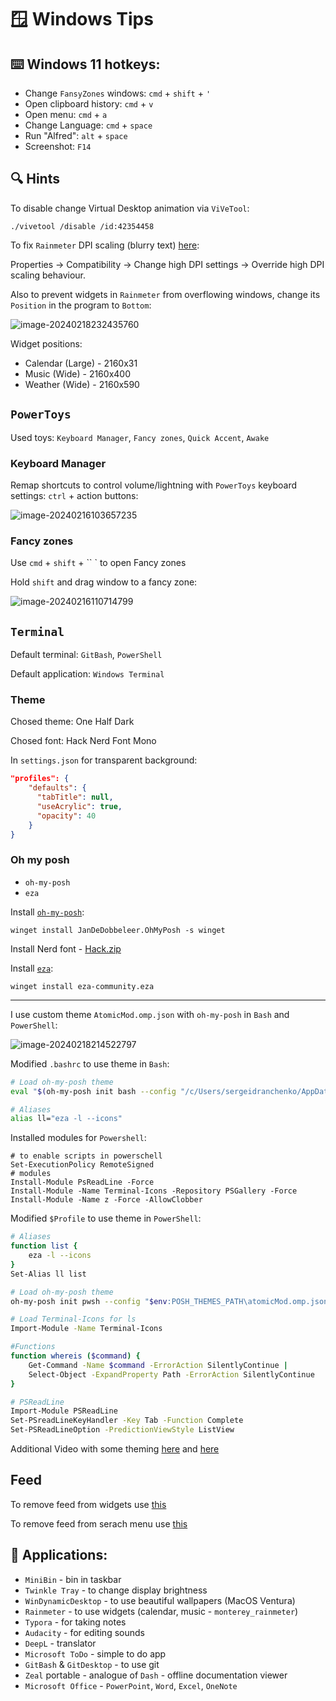 # 🪟 Windows Tips

## ⌨️ Windows 11 hotkeys:

- Change `FansyZones` windows: `cmd` + `shift` + `'`
- Open clipboard history: `cmd` + `v`
- Open menu: `cmd` + `a`
- Change Language: `cmd` + `space`
- Run "Alfred": `alt` + `space`
- Screenshot: `F14`

## 🔍 Hints

To disable change Virtual Desktop animation via `ViVeTool`:

```shell
./vivetool /disable /id:42354458
```

To fix `Rainmeter` DPI scaling (blurry text) [here](https://forum.rainmeter.net/viewtopic.php?t=22272):

Properties -> Compatibility -> Change high DPI settings -> Override high DPI scaling behaviour.

Also to prevent widgets in `Rainmeter` from overflowing windows, change its `Position` in the program to `Bottom`:

![image-20240218232435760](./img/image-20240218232435760.png)

Widget positions:

- Calendar (Large) - 2160x31
- Music (Wide) - 2160x400
- Weather (Wide) - 2160x590

## `PowerToys`

Used toys: `Keyboard Manager`, `Fancy zones`, `Quick Accent`, `Awake`

### Keyboard Manager

Remap shortcuts to control volume/lightning with `PowerToys` keyboard settings: `ctrl` + action buttons:

![image-20240216103657235](./img/image-20240216103657235.png)

### Fancy zones

Use `cmd` + `shift` + `` ` to open Fancy zones 

Hold `shift` and drag window to a fancy zone:

![image-20240216110714799](./img/image-20240216110714799.png)

## `Terminal`

Default terminal: `GitBash`, `PowerShell`

Default application: `Windows Terminal`

### Theme

Chosed theme: One Half Dark

Chosed font: Hack Nerd Font Mono

In `settings.json` for transparent background: 

```json
"profiles": {
    "defaults": {
      "tabTitle": null,
      "useAcrylic": true,
      "opacity": 40
    }
}
```

### Oh my posh

- `oh-my-posh`
- `eza`

Install [`oh-my-posh`](https://ohmyposh.dev/):

```shell
winget install JanDeDobbeleer.OhMyPosh -s winget
```

Install Nerd font - [Hack.zip](https://github.com/ryanoasis/nerd-fonts/releases/tag/v3.1.1)

Install [`eza`](https://eza.rocks/):

```shell
winget install eza-community.eza
```

---

I use custom theme `AtomicMod.omp.json` with `oh-my-posh` in `Bash` and `PowerShell`:

![image-20240218214522797](./img/image-20240218214522797.png)

Modified `.bashrc` to use theme in `Bash`:

```sh
# Load oh-my-posh theme
eval "$(oh-my-posh init bash --config "/c/Users/sergeidranchenko/AppData/Local/Programs/oh-my-posh/themes/atomicMod.omp.json")"

# Aliases
alias ll="eza -l --icons"
```

Installed modules for `Powershell`:

```shell
# to enable scripts in powerschell
Set-ExecutionPolicy RemoteSigned
# modules
Install-Module PsReadLine -Force
Install-Module -Name Terminal-Icons -Repository PSGallery -Force
Install-Module -Name z -Force -AllowClobber
```

Modified `$Profile` to use theme in `PowerShell`:

```sh
# Aliases
function list {
	eza -l --icons
}
Set-Alias ll list

# Load oh-my-posh theme
oh-my-posh init pwsh --config "$env:POSH_THEMES_PATH\atomicMod.omp.json" | Invoke-Expression

# Load Terminal-Icons for ls
Import-Module -Name Terminal-Icons

#Functions
function whereis ($command) {
	Get-Command -Name $command -ErrorAction SilentlyContinue |
	Select-Object -ExpandProperty Path -ErrorAction SilentlyContinue
}

# PSReadLine
Import-Module PSReadLine
Set-PSreadLineKeyHandler -Key Tab -Function Complete
Set-PSReadLineOption -PredictionViewStyle ListView
```

Additional Video with some theming [here](https://www.youtube.com/watch?v=5-aK2_WwrmM) and [here](https://www.youtube.com/watch?v=fviSilPKIhs)

## Feed

To remove feed from widgets use [this](https://pureinfotech.com/disable-news-feed-widgets-windows-11)

To remove feed from serach menu use [this](https://answers.microsoft.com/en-us/windows/forum/all/how-to-remove-the-newsfeed-from-the-search-menu-on/401e97d4-23ea-4f3b-b635-865c95eb5f21)

## 🦄 Applications:

- `MiniBin` - bin in taskbar
- `Twinkle Tray` - to change display brightness
- `WinDynamicDesktop` - to use beautiful wallpapers (MacOS Ventura)
- `Rainmeter` - to use widgets (calendar, music - `monterey_rainmeter`)
- `Typora` - for taking notes
- `Audacity` - for editing sounds
- `DeepL` - translator
- `Microsoft ToDo` - simple to do app
- `GitBash` & `GitDesktop` - to use git
- `Zeal` portable - analogue of `Dash` - offline documentation viewer
- `Microsoft Office` - `PowerPoint`, `Word`, `Excel`, `OneNote`
